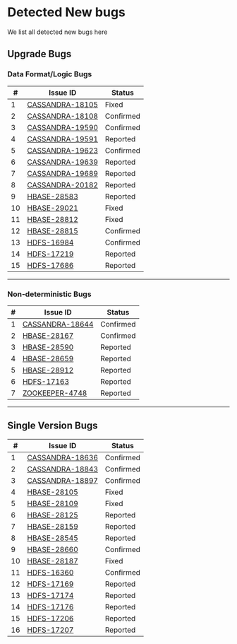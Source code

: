 # Detected New bugs

We list all detected new bugs here

## Upgrade Bugs

### Data Format/Logic Bugs
| #  | Issue ID                                                                 | Status    |
|----|--------------------------------------------------------------------------|-----------|
| 1  | [CASSANDRA-18105](https://issues.apache.org/jira/browse/CASSANDRA-18105) | Fixed     |
| 2  | [CASSANDRA-18108](https://issues.apache.org/jira/browse/CASSANDRA-18108) | Confirmed |
| 3  | [CASSANDRA-19590](https://issues.apache.org/jira/browse/CASSANDRA-19590) | Confirmed |
| 4  | [CASSANDRA-19591](https://issues.apache.org/jira/browse/CASSANDRA-19591) | Reported  |
| 5  | [CASSANDRA-19623](https://issues.apache.org/jira/browse/CASSANDRA-19623) | Confirmed |
| 6  | [CASSANDRA-19639](https://issues.apache.org/jira/browse/CASSANDRA-19639) | Reported  |
| 7  | [CASSANDRA-19689](https://issues.apache.org/jira/browse/CASSANDRA-19689) | Reported  |
| 8  | [CASSANDRA-20182](https://issues.apache.org/jira/browse/CASSANDRA-20182) | Reported  |
| 9  | [HBASE-28583](https://issues.apache.org/jira/browse/HBASE-28583)         | Reported  |
| 10 | [HBASE-29021](https://issues.apache.org/jira/browse/HBASE-29021)         | Fixed     |
| 11 | [HBASE-28812](https://issues.apache.org/jira/browse/HBASE-28812)         | Fixed     |
| 12 | [HBASE-28815](https://issues.apache.org/jira/browse/HBASE-28815)         | Confirmed |
| 13 | [HDFS-16984](https://issues.apache.org/jira/browse/HDFS-16984)           | Confirmed |
| 14 | [HDFS-17219](https://issues.apache.org/jira/browse/HDFS-17219)           | Reported  |
| 15 | [HDFS-17686](https://issues.apache.org/jira/browse/HDFS-17686)           | Reported  |

---

### Non-deterministic Bugs
| # | Issue ID                                                                 | Status     |
|---|--------------------------------------------------------------------------|------------|
| 1 | [CASSANDRA-18644](https://issues.apache.org/jira/browse/CASSANDRA-18644) | Confirmed  |
| 2 | [HBASE-28167](https://issues.apache.org/jira/browse/HBASE-28167)         | Confirmed  |
| 3 | [HBASE-28590](https://issues.apache.org/jira/browse/HBASE-28590)         | Reported   |
| 4 | [HBASE-28659](https://issues.apache.org/jira/browse/HBASE-28659)         | Reported   |
| 5 | [HBASE-28912](https://issues.apache.org/jira/browse/HBASE-28912)         | Reported   |
| 6 | [HDFS-17163](https://issues.apache.org/jira/browse/HDFS-17163)           | Reported   |
| 7 | [ZOOKEEPER-4748](https://issues.apache.org/jira/browse/ZOOKEEPER-4748)   | Reported   |

---

## Single Version Bugs
| #  | Issue ID                                                                 | Status      |
|----|--------------------------------------------------------------------------|-------------|
| 1  | [CASSANDRA-18636](https://issues.apache.org/jira/browse/CASSANDRA-18636) | Confirmed   |
| 2  | [CASSANDRA-18843](https://issues.apache.org/jira/browse/CASSANDRA-18843) | Confirmed   |
| 3  | [CASSANDRA-18897](https://issues.apache.org/jira/browse/CASSANDRA-18897) | Confirmed   |
| 4  | [HBASE-28105](https://issues.apache.org/jira/browse/HBASE-28105)         | Fixed       |
| 5  | [HBASE-28109](https://issues.apache.org/jira/browse/HBASE-28109)         | Fixed       |
| 6  | [HBASE-28125](https://issues.apache.org/jira/browse/HBASE-28125)         | Reported    |
| 7  | [HBASE-28159](https://issues.apache.org/jira/browse/HBASE-28159)         | Reported    |
| 8  | [HBASE-28545](https://issues.apache.org/jira/browse/HBASE-28545)         | Reported    |
| 9  | [HBASE-28660](https://issues.apache.org/jira/browse/HBASE-28660)         | Confirmed   |
| 10 | [HBASE-28187](https://issues.apache.org/jira/browse/HBASE-28187)         | Fixed       |
| 11 | [HDFS-16360](https://issues.apache.org/jira/browse/HDFS-16360)           | Confirmed   |
| 12 | [HDFS-17169](https://issues.apache.org/jira/browse/HDFS-17169)           | Reported    |
| 13 | [HDFS-17174](https://issues.apache.org/jira/browse/HDFS-17174)           | Reported    |
| 14 | [HDFS-17176](https://issues.apache.org/jira/browse/HDFS-17176)           | Reported    |
| 15 | [HDFS-17206](https://issues.apache.org/jira/browse/HDFS-17206)           | Reported    |
| 16 | [HDFS-17207](https://issues.apache.org/jira/browse/HDFS-17207)           | Reported    |

